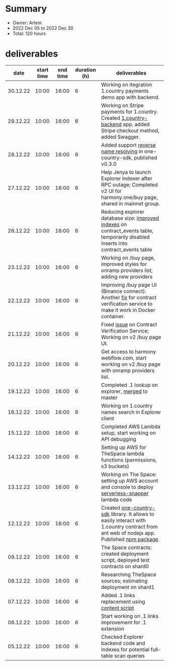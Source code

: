# Summary
* Owner: Artem
* 2022 Dec 05 to 2022 Dec 30
* Total: 120 hours

# deliverables
| date     | start time | end time | duration (h) | deliverables                                                                                                                                                                                                                                 |
|----------|------------|----------|--------------|----------------------------------------------------------------------------------------------------------------------------------------------------------------------------------------------------------------------------------------------|
| 30.12.22 | 10:00      | 16:00    | 6            | Working on itegration 1.country payments demo app with backend.                                                                                                                                                                              |
| 29.12.22 | 10:00      | 16:00    | 6            | Working on Stripe payments for 1.country. Created [1.country-backend](https://github.com/ArtemKolodko/1.country-backend) app, added Stripe checkout method, added Swagger.                                                                   |
| 28.12.22 | 10:00      | 16:00    | 6            | Added support [reverse name resolving](https://github.com/ArtemKolodko/one-country-sdk/commit/00c644563c45be03e084580692cf6d33ef4b4327) in one-country-sdk, published v0.3.0                                                                 |
| 27.12.22 | 10:00      | 16:00    | 6            | Help Jenya to launch Explorer Indexer after RPC outage; Completed v2 UI for harmony.one/buy page, shared in mainnet group.                                                                                                                   |
| 26.12.22 | 10:00      | 16:00    | 6            | Reducing explorer database size: [improved indexes](https://github.com/harmony-one/explorer-v2-backend/pull/97) on contract_events table, temporarily disabled inserts into contract_events table                                            |
| 23.12.22 | 10:00      | 16:00    | 6            | Working on /buy page, improved styles for onramp providers list; adding new providers                                                                                                                                                        |
| 22.12.22 | 10:00      | 16:00    | 6            | Improving /buy page UI (Binance connect). Another [fix](https://github.com/harmony-one/contract-verification-service/pull/30) for contract verification service to make it work in Docker container.                                         |
| 21.12.22 | 10:00      | 16:00    | 6            | Fixed [issue](https://github.com/harmony-one/contract-verification-service/pull/29) on Contract Verification Service; Working on v2 /buy page UI.                                                                                            |
| 20.12.22 | 10:00      | 16:00    | 6            | Get access to harmony webflow.com, start working on v2 /buy page with onramp providers list.                                                                                                                                                 |
| 19.12.22 | 10:00      | 16:00    | 6            | Completed .1 lookup on explorer, [merged](https://github.com/harmony-one/explorer-v2-frontend/pull/247) to master                                                                                                                            |
| 16.12.22 | 10:00      | 16:00    | 6            | Working on 1.country names search in Explorer client                                                                                                                                                                                         |
| 15.12.22 | 10:00      | 16:00    | 6            | Completed AWS Lambda setup, start working on API debugging                                                                                                                                                                                   |
| 14.12.22 | 10:00      | 16:00    | 6            | Setting up AWS for TheSpace lambda functions (permissions, s3 buckets)                                                                                                                                                                       |
| 13.12.22 | 10:00      | 16:00    | 6            | Working on The Space: setting up AWS account and console to deploy [serverless-snapper](https://github.com/thematters/thespace-snapper) lambda code                                                                                          |
| 12.12.22 | 10:00      | 16:00    | 6            | Created [one-country-sdk](https://github.com/ArtemKolodko/one-country-sdk) library. It allows to easily interact with 1.country contract from ant web of nodejs app. Published [npm package](https://www.npmjs.com/package/one-country-sdk). |
| 09.12.22 | 10:00      | 16:00    | 6            | The Space contracts: created deployment script, deployed test contracts on shard0                                                                                                                                                            |
| 08.12.22 | 10:00      | 16:00    | 6            | Researching TheSpace sources; estimating deployment on shard1                                                                                                                                                                                |
| 07.12.22 | 10:00      | 16:00    | 6            | Added .1 links replacement using [content script](https://github.com/ArtemKolodko/redirect-one/commit/2d5bdce321df73242e93bae7ef63472343393142)                                                                                              |
| 06.12.22 | 10:00      | 16:00    | 6            | Start working on .1 links improvement for .1 extension                                                                                                                                                                                       |
| 05.12.22 | 10:00      | 16:00    | 6            | Checked Explorer backend code and indexes for potential full-table scan queries                                                                                                                                                              |
